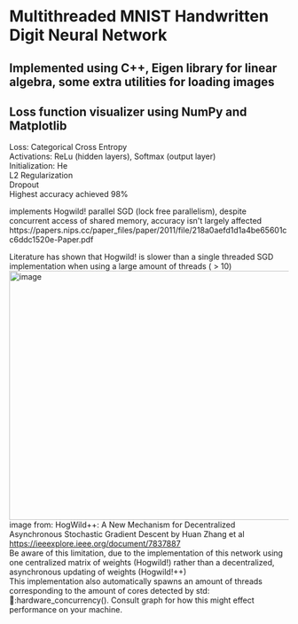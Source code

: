 <h1>Multithreaded MNIST Handwritten Digit Neural Network </h1> 
<h2>Implemented using C++, Eigen library for linear algebra, some extra utilities for loading images</h2>
<h2> Loss function visualizer using NumPy and Matplotlib </h2>
<p>
Loss: Categorical Cross Entropy <br>
Activations: ReLu (hidden layers), Softmax (output layer) <br>
Initialization: He <br>
L2 Regularization <br>
Dropout <br>
Highest accuracy achieved 98%
</p>
<p>implements Hogwild! parallel SGD (lock free parallelism), despite concurrent access of shared memory, accuracy isn't largely affected <br>
https://papers.nips.cc/paper_files/paper/2011/file/218a0aefd1d1a4be65601cc6ddc1520e-Paper.pdf

Literature has shown that Hogwild! is slower than a single threaded SGD implementation when using a large amount of threads ( > 10) <br>
<img width="550" height="449" alt="image" src="https://github.com/user-attachments/assets/d2be6b45-5390-4f7e-a394-07059569b496" /> <br>
image from: HogWild++: A New Mechanism for Decentralized Asynchronous Stochastic Gradient Descent by Huan Zhang et al <br>
https://ieeexplore.ieee.org/document/7837887 <br>
Be aware of this limitation, due to the implementation of this network using one centralized matrix of weights (Hogwild!) rather than a decentralized, asynchronous updating of weights (Hogwild!++)<br>
This implementation also automatically spawns an amount of threads corresponding to the amount of cores detected by std::thread::hardware_concurrency(). Consult graph for how this might effect performance on your machine.
</p>













